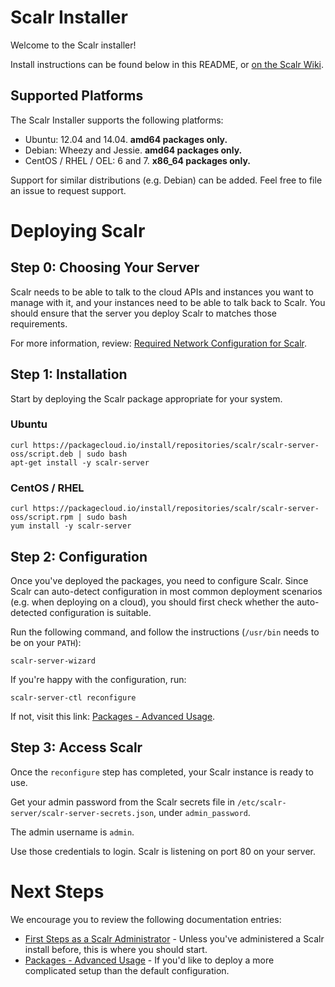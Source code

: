 Scalr Installer
===============

Welcome to the Scalr installer!

Install instructions can be found below in this README, or
[on the Scalr Wiki][00].


Supported Platforms
-------------------

The Scalr Installer supports the following platforms:

  + Ubuntu: 12.04 and 14.04. **amd64 packages only.**
  + Debian: Wheezy and Jessie. **amd64 packages only.**
  + CentOS / RHEL / OEL: 6 and 7. **x86_64 packages only.**

Support for similar distributions (e.g. Debian) can be added. Feel free to
file an issue to request support.


Deploying Scalr
===============

Step 0: Choosing Your Server
----------------------------

Scalr needs to be able to talk to the cloud APIs and instances you want to
manage with it, and your instances need to be able to talk back to Scalr. You
should ensure that the server you deploy Scalr to matches those requirements.

For more information, review: [Required Network Configuration for Scalr][05].


Step 1: Installation
--------------------

Start by deploying the Scalr package appropriate for your system.

### Ubuntu ###

    curl https://packagecloud.io/install/repositories/scalr/scalr-server-oss/script.deb | sudo bash
    apt-get install -y scalr-server

### CentOS / RHEL ###

    curl https://packagecloud.io/install/repositories/scalr/scalr-server-oss/script.rpm | sudo bash
    yum install -y scalr-server


Step 2: Configuration
---------------------

Once you've deployed the packages, you need to configure Scalr. Since Scalr
can auto-detect configuration in most common deployment scenarios (e.g. when
deploying on a cloud), you should first check whether the auto-detected
configuration is suitable.

Run the following command, and follow the instructions (`/usr/bin` needs to
be on your `PATH`):

    scalr-server-wizard

If you're happy with the configuration, run:

    scalr-server-ctl reconfigure

If not, visit this link: [Packages - Advanced Usage][20].


Step 3: Access Scalr
--------------------

Once the `reconfigure` step has completed, your Scalr instance is ready to use.

Get your admin password from the Scalr secrets file in
`/etc/scalr-server/scalr-server-secrets.json`, under `admin_password`.

The admin username is `admin`.

Use those credentials to login. Scalr is listening on port 80 on your server.


Next Steps
==========

We encourage you to review the following documentation entries:

  + [First Steps as a Scalr Administrator][10] - Unless you've administered a
    Scalr install before, this is where you should start.
  + [Packages - Advanced Usage][20] - If you'd like to deploy a more
    complicated setup than the default configuration.


  [00]: https://scalr-wiki.atlassian.net/wiki/x/QgAeAQ
  [05]: https://scalr-wiki.atlassian.net/wiki/x/CYA0
  [10]: https://scalr-wiki.atlassian.net/wiki/x/fQAeAQ
  [20]: https://scalr-wiki.atlassian.net/wiki/x/RgAeAQ
